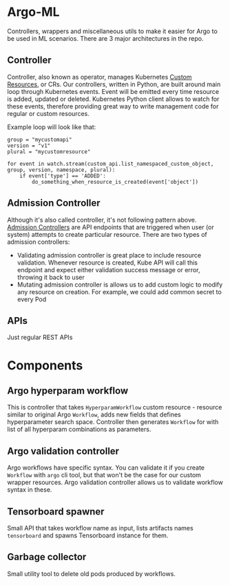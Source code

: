 # Argo-ML

Controllers, wrappers and miscellaneous utils to make it easier for Argo to be used in ML scenarios. There are 3 major architectures in the repo.

## Controller

Controller, also known as operator, manages Kubernetes [Custom Resources](https://kubernetes.io/docs/concepts/extend-kubernetes/api-extension/custom-resources/), or CRs. Our controllers, written in Python, are built around main loop through Kubernetes events. Event will be emitted every time resource is added, updated or deleted.
Kubernetes Python client allows to watch for these events, therefore providing great way to write management code for regular or custom resources.

Example loop will look like that:

```
group = "mycustomapi"
version = "v1"
plural = "mycustomresource"

for event in watch.stream(custom_api.list_namespaced_custom_object, group, version, namespace, plural):
    if event['type'] == 'ADDED':
        do_something_when_resource_is_created(event['object'])
```


## Admission Controller

Although it's also called controller, it's not following pattern above. [Admission Controllers](https://kubernetes.io/docs/reference/access-authn-authz/admission-controllers/) are API endpoints that are triggered when user (or system) attempts to create particular resource. There are two types of admission controllers:

* Validating admission controller is great place to include resource validation. Whenever resource is created, Kube API will call this endpoint and expect either validation success message or error, throwing it back to user
* Mutating admission controller is allows us to add custom logic to modify any resource on creation. For example, we could add common secret to every Pod

## APIs

Just regular REST APIs


# Components

## Argo hyperparam workflow

This is controller that takes `HyperparamWorkflow` custom resource - resource similar to original Argo `Workflow`, adds new fields that defines hyperparameter search space. Controller then generates `Workflow` for with list of all hyperparam combinations as parameters.

## Argo validation controller

Argo workflows have specific syntax. You can validate it if you create `Workflow` with `argo` cli tool, but that won't be the case for our custom wrapper resources. Argo validation controller allows us to validate workflow syntax in these.

## Tensorboard spawner

Small API that takes workflow name as input, lists artifacts names `tensorboard` and spawns Tensorboard instance for them.

## Garbage collector

Small utility tool to delete old pods produced by workflows.
